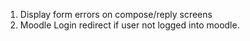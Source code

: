 1. Display form errors on compose/reply screens
2. Moodle Login redirect if user not logged into moodle.

